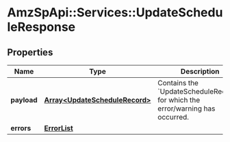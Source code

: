 # AmzSpApi::Services::UpdateScheduleResponse

## Properties
Name | Type | Description | Notes
------------ | ------------- | ------------- | -------------
**payload** | [**Array&lt;UpdateScheduleRecord&gt;**](UpdateScheduleRecord.md) | Contains the &#x60;UpdateScheduleRecords&#x60; for which the error/warning has occurred. | [optional] 
**errors** | [**ErrorList**](ErrorList.md) |  | [optional] 

